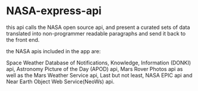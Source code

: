 # NASA-express-api



this api calls the NASA open source api, and present a curated sets of data translated into non-programmer readable paragraphs and send it back to the front end. 

the NASA apis included in the app are: 

Space Weather Database of Notifications, Knowledge, Information (DONKI) api, 
Astronomy Picture of the Day (APOD) api, 
Mars Rover Photos api as well as the Mars Weather Service api, 
Last but not least, NASA EPIC api and Near Earth Object Web Service(NeoWs) api. 